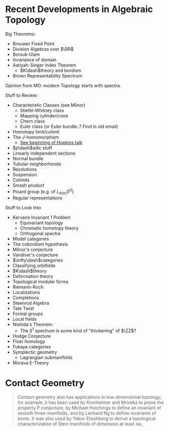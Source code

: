 # Recent Developments in Algebraic Topology

Big Theorems:
- Brouwer Fixed Point
- Division Algebras over $\RR$
- Borsuk-Ulam
- Invariance of domain
- Aatiyah-Singer Index Theorem
  - $K\dash$theory and bordism
- Brown Representability Spectrum

Opinion from MO: modern Topology starts with spectra.

Stuff to Review:
- Characteristic Classes (see Milnor)
  - Stiefel-Whitney class
  - Mapping cylinder/cone
  - Chern class
  - Euler class (or Euler bundle..? Find in old email)
- Homotopy limit/colimit
- The $J$-homomorphism
  - [See beginning of Hopkins talk](https://www.youtube.com/watch?v=Ix4pg87LKVk)
- $p\dash$adic stuff
- Linearly independent sections
- Normal bundle
- Tubular neighborhoods
- Resolutions
- Suspension
- Colimits
- Smash product
- Picard group (e.g. of $L_{K(n)}S^O$)
- Regular representations

Stuff to Look Into
- Kervaire Invariant 1 Problem
  - Equivariant topology
  - Chromatic homotopy theory
  - Orthogonal spectra
- Model categories
- The cobordism hypothesis
- Milnor's conjecture
- Vandiver's conjecture
- $\infty\dash$categories
- Classifying orbifolds
- $K\dash$theory
- Deformation theory
- Topological modular forms
- Riemann-Roch
- Localizations
- Completions
- Steenrod Algebra
- Tate Twist
- Formal groups
- Local fields
- Nishida's Theorem:
  - The $S^1$ spectrum is some kind of "thickening" of $\ZZ$?
- Hodge Conjecture
- Floer homology
- Fukaya categories
- Symplectic geometry
  - Lagrangian submanifolds
- Morava E-Theory

# Contact Geometry
> Contact geometry also has applications to low-dimensional topology; for example, it has been used by Kronheimer and Mrowka to prove the property P conjecture, by Michael Hutchings to define an invariant of smooth three-manifolds, and by Lenhard Ng to define invariants of knots. It was also used by Yakov Eliashberg to derive a topological characterization of Stein manifolds of dimension at least six.
